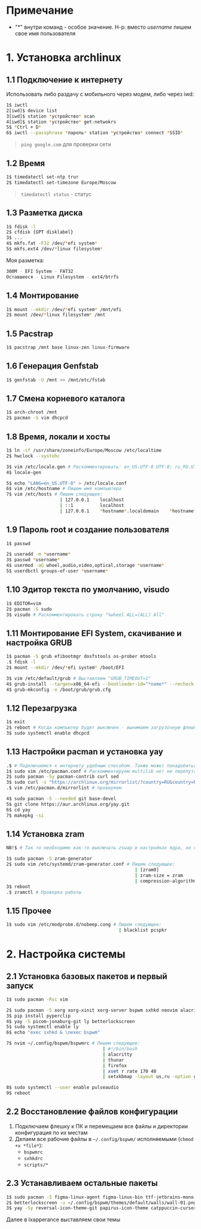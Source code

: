 # Примечание
- "*" внутри команд - особое значение. Н-р: вместо *username* пишем свое имя пользователя

# 1. Установка archlinux

## 1.1 Подключение к интернету

Использовать либо раздачу с мобильного через модем, либо через iwd:
```bash
1$ iwctl
2[iwd]$ device list
3[iwd]$ station *устройство* scan
4[iwd]$ station *устройство* get-netwokrs
5$ *Ctrl + D*
6$ iwctl --passphrase *пароль* station *устройство* connect *SSID*
```

> `ping google.com` для проверки сети

## 1.2 Время

```bash
1$ timedatectl set-ntp trur
2$ timedatectl set-timezone Europe/Moscow
```
> `timedatectl status` - статус

## 1.3 Разметка диска

```bash
1$ fdisk -l
2$ cfdisk {GPT disklabel}
3$ ...
4$ mkfs.fat -F32 /dev/*efi system*
5$ mkfs.ext4 /dev/*linux filesystem*
```

Моя разметка: 
```bash
300M - EFI System - FAT32
Оставшееся - Linux Filesystem - ext4/btrfs
```

## 1.4 Монтирование
```bash
1$ mount --mkdir /dev/*efi system* /mnt/efi
2$ mount /dev/*linux filesystem* /mnt
```

## 1.5 Pacstrap
```bash
1$ pacstrap /mnt base linux-zen linux-firmware
```

## 1.6 Генерация Genfstab
```bash
1$ genfstab -U /mnt >> /mnt/etc/fstab
```

## 1.7 Смена корневого каталога
```bash
1$ arch-chroot /mnt
2$ pacman -S vim dhcpcd
```

## 1.8 Время, локали и хосты
```bash
1$ ln -sf /usr/share/zoneinfo/Europe/Moscow /etc/localtime
2$ hwclock --systohc

3$ vim /etc/locale.gen # Рвскомментировать: en_US.UTF-8 UTF-8; ru_RU.UTF-8 UTF-8
4$ locale-gen

5$ echo "LANG=en_US.UTF-8" > /etc/locale.conf
6$ vim /etc/hostname # Пишем имя компьютера
7$ vim /etc/hosts # Пишем следующее:
                    | 127.0.0.1    localhost
                    | ::1          localhost
                    | 127.0.0.1    *hostname*.localdomain    *hostname*
```

## 1.9 Пароль root и создание пользователя
```bash
1$ passwd

2$ useradd -m *username*
3$ passwd *username*
4$ usermod -aG wheel,audio,video,optical,storage *username*
5$ userdbctl groups-of-user *username*
```

## 1.10 Эдитор текста по умолчанию, visudo
```bash
1$ EDITOR=vim
2$ pacman -S sudo
3$ visudo # Раскомментировать строку "%wheel ALL=(ALL) All"
```

## 1.11 Монтирование EFI System, скачивание и настройка GRUB
```bash
1$ pacman -S grub efibootmgr dosfstools os-prober mtools
.$ fdisk -l
2$ mount --mkdir /dev/*efi system* /boot/EFI

3$ vim /etc/default/grub # Выставляем "GRUB_TIMEOUT=1"
4$ grub-install --targen=x86_64-efi --bootloader-id="*name*" --recheck # name - тут можно назвать метку, которую BIOS будет отображать для этой системы (использовать только латиницу)
4$ grub-mkconfig -o /boot/grub/grub.cfg
```

## 1.12 Перезагрузка
```bash
1$ exit
2$ reboot # Когда компьютер будет выключен - вынимаем загрузочную флешку
3$ sudo systemctl enable dhcpcd
```

## 1.13 Настройки pacman и установка yay
```bash
.$ # Подключаемся к интернету удобным способом. Также может понадобиться перезагрузка (`sudo reboot`)
1$ sudo vim /etc/pacman.conf # Раскомментируем multilib но! не перепутать multilib-testing и multilib
2$ sudo pacman -Sy pacman-contrib curl sed
3$ sudo curl -s "https://archlinux.org/mirrorlist/?country=RU&country=NL&protocol=https&use_mirror_status=on" | sed -e 's/^#Server/Server/' -e '/^#/d' | rankmirrors -n 10 - > /etc/pacman.d/mirrorlist # ожидание может занять до нескольких минут
.$ vim /etc/pacman.d/mirrorlist # проверяем

4$ sudo pacman -S --needed git base-devel
5$ git clone https://aur.archlinux.org/yay.git
6$ cd yay
7$ makepkg -si
```

## 1.14 Установка zram
```bash
NB!$ # Так то необходимо как-то выключать zswap в настройках ядра, но я хз как, поэтому просто ставим как ставим

1$ sudo pacman -S zram-generator
2$ sudo vim /etc/systemd/zram-generator.conf # Пишем следующее:
                                                | [zram0]
                                                | zram-size = zram
                                                | compression-algorithm = zstd
3$ reboot
.$ zramctl # Проверка работы
```

## 1.15 Прочее
```bash
1$ sudo vim /etc/modprobe.d/nobeep.cong # Пишем следующее:
                                          | blacklist pcspkr
```


# 2. Настройка системы
## 2.1 Установка базовых пакетов и первый запуск
```bash
1$ sudo pacman -Rsc vim

2$ sudo pacman -S xorg xorg-xinit xorg-server bspwm sxhkd neovim alacritty python python-pip rofi rofi-calc rofi-emoji thunar thunar-volman gvfs firefox pulseaudio pulseaudio-jack pulseaudio-alsa pulseaudio-bluetooth pavucontrol alsa-utils polybar feh dunst brightnessctl networkmanager numlockx neofetch tldr exa ncdu htop
3$ pip install pyperclip
4$ yay -S picom-jonaburg-git ly betterlockscreen
5$ sudo systemctl enable ly
6$ echo "exec sxhkd & \nexec bspwm"

7$ nvim ~/.config/bspwm/bspwmrc # Пишем следующее:
                                    | #!/bin/bash
                                    | alacritty
                                    | thunar
                                    | firefox
                                    | xset r rate 170 40
                                    | setxkbmap -layout us,ru -option grp:win_space_toggle

8$ sudo systemctl --user enable pulseaudio
9$ reboot
```

## 2.2 Восстановление файлов конфигурации
1. Подключаем флешку к ПК и перемещаем все файлы и директории конфигурация по их местам
2. Делаем все рабочие файлы в `~/.config/bspwm/` исполняемыми (`chmod +x *file*`):
    - `bspwmrc`
    - `sxhkdrc`
    - `scripts/*`

## 2.3 Устанавливаем остальные пакеты
```bash
1$ sudo pacman -S figma-linux-agent figma-linux-bin ttf-jetbrains-mono telegram-desktop discord code zoom zsh yarn npm gulp lxapperance
2$ betterlockscreen -u ~/.config/bspwm/themes/default/walls/wall-01.png
3$ yay -Sy reversal-icon-theme-git papirus-icon-theme catppuccin-cursors-macchiato catppuccin-gtk-theme-macchiato
```
Далее в lxapperance выставляем свои темы
